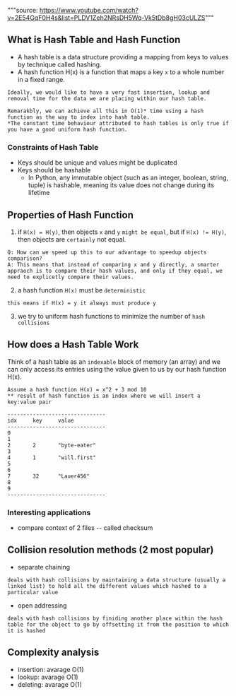 """source: https://www.youtube.com/watch?v=2E54GqF0H4s&list=PLDV1Zeh2NRsDH5Wq-Vk5tDb8gH03cULZS"""

## What is Hash Table and Hash Function
- A hash table is a data structure providing a mapping from keys to values by technique called hashing.
- A hash function H(x) is a function that maps a key `x` to a whole number in a fixed range.
```text
Ideally, we would like to have a very fast insertion, lookup and removal time for the data we are placing within our hash table.

Remarakbly, we can achieve all this in O(1)* time using a hash function as the way to index into hash table.
*The constant time behaviour attributed to hash tables is only true if you have a good uniform hash function.
```

### Constraints of Hash Table
- Keys should be unique and values might be duplicated
- Keys should be hashable
    - In Python, any immutable object (such as an integer, boolean, string, tuple) is hashable, meaning its value does not change during its lifetime

## Properties of Hash Function
1. if `H(x) = H(y)`, then objects `x` and `y` `might be equal`, but if `H(x) != H(y)`, then objects are `certainly` not equal.
```text
Q: How can we speed up this to our advantage to speedup objects comparison?
A: This means that instead of comparing x and y directly, a smarter appraoch is to compare their hash values, and only if they equal, we need to explicetly compare their values.
```
2. a hash function `H(x)` must be `deterministic`
```text
this means if H(x) = y it always must produce y
```
3. we try to uniform hash functions to minimize the number of `hash collisions`

## How does a Hash Table Work
Think of a hash table as an `indexable` block of memory (an array) and we can only access its entries using the value given to us by our hash function H(x).
```text
Assume a hash function H(x) = x^2 + 3 mod 10
** result of hash function is an index where we will insert a key:value pair

-------------------------------
idx     key     value
-------------------------------
0       
1
2       2       "byte-eater"
3
4       1       "will.first"
5
6
7       32      "Lauer456"
8
9
-------------------------------
```

### Interesting applications
- compare context of 2 files --  called checksum

## Collision resolution methods (2 most popular)
- separate chaining
```text
deals with hash collisions by maintaining a data structure (usually a linked list) to hold all the different values which hashed to a particular value
``` 
- open addressing
```text
deals with hash collisions by finiding another place within the hash table for the object to go by offsetting it from the position to which it is hashed
``` 

## Complexity analysis
- insertion: avarage O(1)
- lookup: avarage O(1)
- deleting: avarage O(1)
